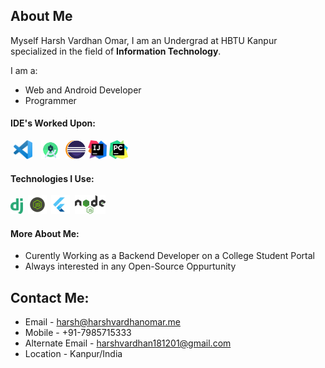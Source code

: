 ## About Me
Myself Harsh Vardhan Omar,
I am an Undergrad at HBTU Kanpur specialized in the field of **Information Technology**.

I am a:
- Web and Android Developer
- Programmer

#### IDE's Worked Upon:

<img src="images/vscode.png" height=30px style="margin:0 5px"/>    
<img src="./images/android.png"height=30px style="margin:0 5px"/>
<img src="./images/eclipse.png" height=30px/>
<img src="./images/intellij.png" height=30px/>
<img src="./images/pycharm.jpg" height=30px/>

#### Technologies I Use:

<!-- <img src="./images/react.png" height=30px/> -->
<img src="./images/django.png" height=25px/>
&nbsp<img src="./images/js.png" height=30px/>
&nbsp<img src="./images/flutter.png" height=30px/>
&nbsp<img src="./images/nodejs.png" height=30px/>

#### More About Me:
- Curently Working as a Backend Developer on a College Student Portal
- Always interested in any Open-Source Oppurtunity

## Contact Me:


- Email - harsh@harshvardhanomar.me
- Mobile - +91-7985715333
- Alternate Email - harshvardhan181201@gmail.com
- Location - Kanpur/India

